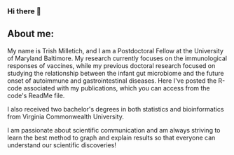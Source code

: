 ### Hi there 👋

## About me:
My name is Trish Milletich, and I am a Postdoctoral Fellow at the University of Maryland Baltimore. My research currently focuses on the immunological responses of vaccines, while my previous doctoral research focused on studying the relationship between the infant gut microbiome and the future onset of autoimmune and gastrointestinal diseases. Here I've posted the R-code associated with my publications, which you can access from the code's ReadMe file. 

I also received two bachelor's degrees in both statistics and bioinformatics from Virginia Commonwealth University. 

I am passionate about scientific communication and am always striving to learn the best method to graph and explain results so that everyone can understand our scientific discoveries! 

<!--
**PMilletich/PMilletich** is a ✨ _special_ ✨ repository because its `README.md` (this file) appears on your GitHub profile.

Here are some ideas to get you started:

- 🔭 I’m currently working on ...
- 🌱 I’m currently learning ...
- 👯 I’m looking to collaborate on ...
- 🤔 I’m looking for help with ...
- 💬 Ask me about ...
- 📫 How to reach me: ...
- 😄 Pronouns: ...
- ⚡ Fun fact: ...
-->
